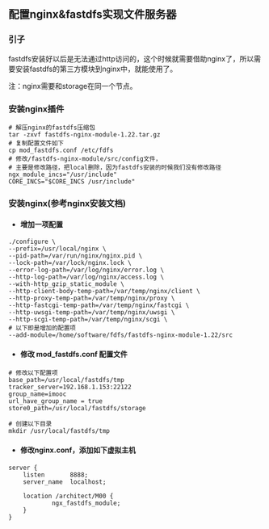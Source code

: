 ## 配置nginx&fastdfs实现文件服务器

### 引子

fastdfs安装好以后是无法通过http访问的，这个时候就需要借助nginx了，所以需要安装fastdfs的第三方模块到nginx中，就能使用了。

注：nginx需要和storage在同一个节点。

### 安装nginx插件

```
# 解压nginx的fastdfs压缩包
tar -zxvf fastdfs-nginx-module-1.22.tar.gz
# 复制配置文件如下
cp mod_fastdfs.conf /etc/fdfs
# 修改/fastdfs-nginx-module/src/config文件，
# 主要是修改路径，把local删除，因为fastdfs安装的时候我们没有修改路径
ngx_module_incs="/usr/include"
CORE_INCS="$CORE_INCS /usr/include"
```

### 安装nginx(参考nginx安装文档)

* #### 增加一项配置

```
./configure \
--prefix=/usr/local/nginx \
--pid-path=/var/run/nginx/nginx.pid \
--lock-path=/var/lock/nginx.lock \
--error-log-path=/var/log/nginx/error.log \
--http-log-path=/var/log/nginx/access.log \
--with-http_gzip_static_module \
--http-client-body-temp-path=/var/temp/nginx/client \
--http-proxy-temp-path=/var/temp/nginx/proxy \
--http-fastcgi-temp-path=/var/temp/nginx/fastcgi \
--http-uwsgi-temp-path=/var/temp/nginx/uwsgi \
--http-scgi-temp-path=/var/temp/nginx/scgi \
# 以下即是增加的配置项
--add-module=/home/software/fdfs/fastdfs-nginx-module-1.22/src
```

* #### 修改 mod_fastdfs.conf 配置文件

```
# 修改以下配置项
base_path=/usr/local/fastdfs/tmp
tracker_server=192.168.1.153:22122
group_name=imooc
url_have_group_name = true
store0_path=/usr/local/fastdfs/storage

# 创建以下目录
mkdir /usr/local/fastdfs/tmp
```

* #### 修改nginx.conf，添加如下虚拟主机

```
server {
    listen       8888;
    server_name  localhost;

    location /architect/M00 {
            ngx_fastdfs_module;
    }
}
```



